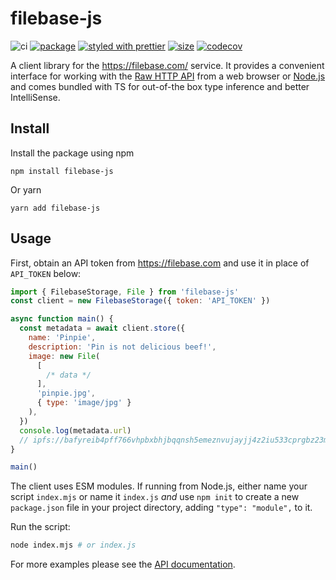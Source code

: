 # filebase-js

![ci][ci.icon]
[![package][version.icon]][package.url]
[![styled with prettier][prettier.icon]][prettier.url]
[![size][size.icon]][size.url]
[![codecov][cov.icon]][cov.url]

A client library for the https://filebase.com/ service. It provides a convenient interface for working with the [Raw HTTP API][] from a web browser or [Node.js][] and comes bundled with TS for out-of-the box type inference and better IntelliSense.

## Install

Install the package using npm

```
npm install filebase-js
```

Or yarn

```
yarn add filebase-js
```

## Usage

First, obtain an API token from https://filebase.com and use it in place of `API_TOKEN` below:

```js
import { FilebaseStorage, File } from 'filebase-js'
const client = new FilebaseStorage({ token: 'API_TOKEN' })

async function main() {
  const metadata = await client.store({
    name: 'Pinpie',
    description: 'Pin is not delicious beef!',
    image: new File(
      [
        /* data */
      ],
      'pinpie.jpg',
      { type: 'image/jpg' }
    ),
  })
  console.log(metadata.url)
  // ipfs://bafyreib4pff766vhpbxbhjbqqnsh5emeznvujayjj4z2iu533cprgbz23m/metadata.json
}

main()
```

The client uses ESM modules. If running from Node.js, either name your script `index.mjs` or name it `index.js` _and_ use `npm init` to create a new `package.json` file in your project directory, adding `"type": "module",` to it.

Run the script:

```sh
node index.mjs # or index.js
```

For more examples please see the [API documentation](https://filebase.github.io/filebase-js/).

[raw http api]: https://docs.filebase.com/api-documentation/s3-compatible-api
[node.js]: https://nodejs.org/
[api documentation]: https://filebase.github.io/filebase-js/
[ci.icon]: https://github.com/filebase/filebase-js/actions/workflows/client.yml/badge.svg
[version.icon]: https://img.shields.io/npm/v/filebase-js.svg
[package.url]: https://npmjs.org/package/filebase-js
[prettier.icon]: https://img.shields.io/badge/styled_with-prettier-ff69b4.svg
[prettier.url]: https://github.com/prettier/prettier
[size.icon]: https://badgen.net/bundlephobia/minzip/filebase-js
[size.url]: https://bundlephobia.com/result?p=filebase-js
[cov.icon]: https://codecov.io/gh/nftstorage/filebase-js/branch/main/graph/badge.svg?token=dU5oWrlqHF
[cov.url]: https://codecov.io/gh/nftstorage/filebase-js
